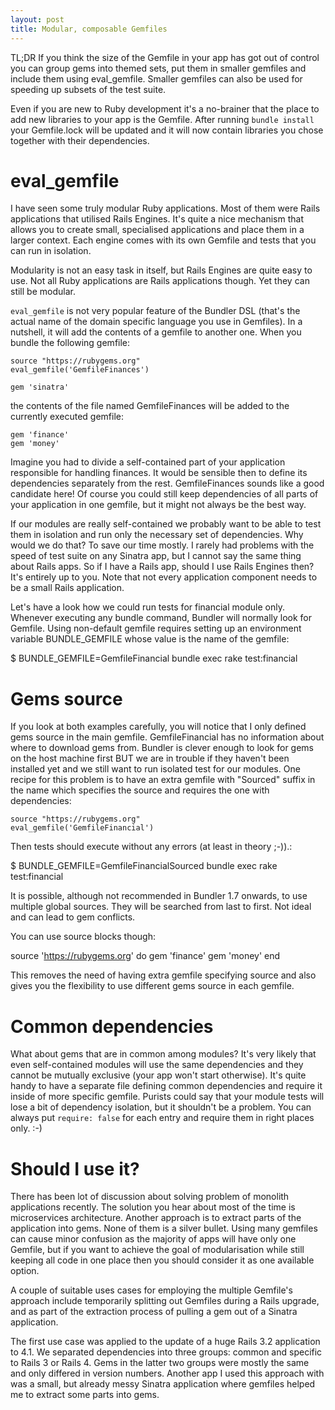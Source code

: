```yaml
---
layout: post
title: Modular, composable Gemfiles
---
```


TL;DR If you think the size of the Gemfile in your app has got out of control you can group gems into themed sets, put them in smaller gemfiles and include them using eval_gemfile. Smaller gemfiles can also be used for speeding up subsets of the test suite.

Even if you are new to Ruby development it's a no-brainer that the place to add new libraries to your app is the Gemfile. After running `bundle install` your Gemfile.lock will be updated and it will now contain libraries you chose together with their dependencies.

# eval_gemfile

I have seen some truly modular Ruby applications. Most of them were Rails applications that utilised Rails Engines. It's quite a nice mechanism that allows you to create small, specialised applications and place them in a larger context. Each engine comes with its own Gemfile and tests that you can run in isolation.

Modularity is not an easy task in itself, but Rails Engines are quite easy to use. Not all Ruby applications are Rails applications though. Yet they can still be modular.

`eval_gemfile` is not very popular feature of the Bundler DSL (that's the actual name of the domain specific language you use in Gemfiles). In a nutshell, it will add the contents of a gemfile to another one. When you bundle the following gemfile:

```
source "https://rubygems.org"
eval_gemfile('GemfileFinances')

gem 'sinatra'

```

the contents of the file named GemfileFinances will be added to the currently executed gemfile:

```
gem 'finance'
gem 'money'
```

Imagine you had to divide a self-contained part of your application responsible for handling finances. It would be sensible then to define its dependencies separately from the rest. GemfileFinances sounds like a good candidate here! Of course you could still keep dependencies of all parts of your application in one gemfile, but it might not always be the best way.

If our modules are really self-contained we probably want to be able to test them in isolation and run only the necessary set of dependencies. Why would we do that? To save our time mostly. I rarely had problems with the speed of test suite on any Sinatra app, but I cannot say the same thing about Rails apps. So if I have a Rails app, should I use Rails Engines then? It's entirely up to you. Note that not every application component needs to be a small Rails application.

Let's have a look how we could run tests for financial module only. Whenever executing any bundle command, Bundler will normally look for Gemfile. Using non-default gemfile requires setting up an environment variable BUNDLE_GEMFILE whose value is the name of the gemfile:

$ BUNDLE_GEMFILE=GemfileFinancial bundle exec rake test:financial

# Gems source

If you look at both examples carefully, you will notice that I only defined gems source in the main gemfile. GemfileFinancial has no information about where to download gems from. Bundler is clever enough to look for gems on the host machine first BUT we are in trouble if they haven't been installed yet and we still want to run isolated test for our modules. One recipe for this problem is to have an extra gemfile with "Sourced" suffix in the name which specifies the source and requires the one with dependencies:

```
source "https://rubygems.org"
eval_gemfile('GemfileFinancial')
```

Then tests should execute without any errors (at least in theory ;-)).:

$ BUNDLE_GEMFILE=GemfileFinancialSourced bundle exec rake test:financial

It is possible, although not recommended in Bundler 1.7 onwards, to use multiple global sources. They will be searched from last to first. Not ideal and can lead to gem conflicts.

You can use source blocks though:

source 'https://rubygems.org' do
  gem 'finance'
  gem 'money'
end

This removes the need of having extra gemfile specifying source and also gives you the flexibility to use different gems source in each gemfile.

# Common dependencies

What about gems that are in common among modules? It's very likely that even self-contained modules will use the same dependencies and they cannot be mutually exclusive (your app won't start otherwise). It's quite handy to have a separate file defining common dependencies and require it inside of more specific gemfile. Purists could say that your module tests will lose a bit of dependency isolation, but it shouldn't be a problem. You can always put `require: false` for each entry and require them in right places only. :-)

# Should I use it?

There has been lot of discussion about  solving problem of monolith applications recently. The solution you hear about most of the time is microservices architecture. Another approach is to extract parts of the application into gems. None of them is a silver bullet. Using many gemfiles can cause minor confusion as the majority of apps will have only one Gemfile, but if you want to achieve the goal of modularisation while still keeping all code in one place then you should consider it as one available option.

A couple of suitable uses cases for employing the multiple Gemfile's approach include temporarily splitting out Gemfiles during a Rails upgrade, and as part of the extraction process of pulling a gem out of a Sinatra application.

The first use case was applied to the update of a huge Rails 3.2 application to 4.1. We separated dependencies into three groups: common and specific to Rails 3 or Rails 4. Gems in the latter two groups were mostly the same and only differed in version numbers. Another app I used this approach with was a small, but already messy Sinatra application where gemfiles helped me to extract some parts into gems.